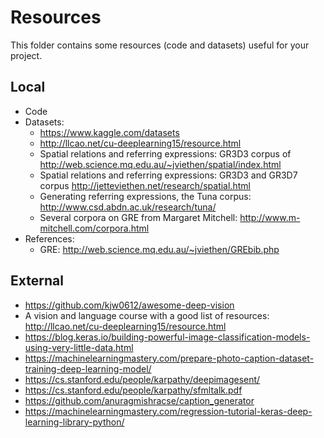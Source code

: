 
# Resources

This folder contains some resources (code and datasets) useful for your project.


## Local

  - Code
  - Datasets: 
	  * https://www.kaggle.com/datasets
	  * http://llcao.net/cu-deeplearning15/resource.html
	  * Spatial relations and referring expressions: GR3D3 corpus of http://web.science.mq.edu.au/~jviethen/spatial/index.html
	  * Spatial relations and referring expressions: GR3D3 and GR3D7 corpus http://jetteviethen.net/research/spatial.html
	  * Generating referring expressions, the Tuna corpus: http://www.csd.abdn.ac.uk/research/tuna/
	  * Several corpora on GRE from Margaret Mitchell: http://www.m-mitchell.com/corpora.html
  - References:
      * GRE: http://web.science.mq.edu.au/~jviethen/GREbib.php
   
  



## External
  
  - https://github.com/kjw0612/awesome-deep-vision
  - A vision and language course with a good list of resources: http://llcao.net/cu-deeplearning15/resource.html
  - https://blog.keras.io/building-powerful-image-classification-models-using-very-little-data.html
  - https://machinelearningmastery.com/prepare-photo-caption-dataset-training-deep-learning-model/
  - https://cs.stanford.edu/people/karpathy/deepimagesent/
  - https://cs.stanford.edu/people/karpathy/sfmltalk.pdf
  - https://github.com/anuragmishracse/caption_generator
  - https://machinelearningmastery.com/regression-tutorial-keras-deep-learning-library-python/
  
  
